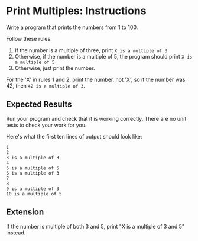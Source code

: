 # Print Multiples: Instructions

Write a program that prints the numbers from 1 to 100.

Follow these rules:

1. If the number is a multiple of three, print `X is a multiple of 3`
2. Otherwise, if the number is a multiple of 5, the program should print `X is a multiple of 5`
3. Otherwise, just print the number.

For the 'X' in rules 1 and 2, print the number, not 'X', so if the number was 42, then `42 is a multiple of 3`.

## Expected Results

Run your program and check that it is working correctly. There are no unit tests to check your work for you.

Here's what the first ten lines of output should look like:

```
1
2
3 is a multiple of 3
4
5 is a multiple of 5
6 is a multiple of 3
7
8
9 is a multiple of 3
10 is a multiple of 5
```

## Extension

If the number is multiple of both 3 and 5, print "X is a multiple of 3 and 5" instead.